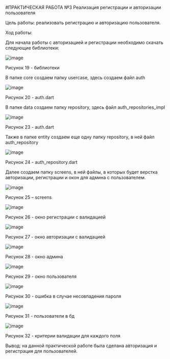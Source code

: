 #ПРАКТИЧЕСКАЯ РАБОТА №3
Реализация регистрации и авторизации пользователя

Цель работы: реализовать регистрацию и авторизацию пользователя.

Ход работы:

Для начала работы с авторизацией и регистрации необходимо скачать следующие библиотеки:


![image](https://user-images.githubusercontent.com/93879842/205504510-80216291-c946-4603-9557-841040004a4b.png)

Рисунок 19 - библиотеки

В папке core создаем папку usercase, здесь создаем файл auth


![image](https://user-images.githubusercontent.com/93879842/205504534-dd3edbb4-d327-4725-9efd-34fd993d20bc.png)


Рисунок 20 - auth.dart

В папке data создаем папку repository, здесь файл auth_repositories_impl

![image](https://user-images.githubusercontent.com/93879842/205504561-35e813ae-c006-4ffa-b676-61b08ddf24ad.png)

Рисунок 23 - auth.dart

Также в папке entity создаем еще одну папку repository, в ней файл auth_repository

![image](https://user-images.githubusercontent.com/93879842/205504638-031e65ac-d7df-4ee1-99f2-1e6c7d69221c.png)


Рисунок 24 - auth_repository.dart

Далее создаем папку screens, в ней файлы, в которых будет верстка авторизации, регистрации и окон для админа с пользователем.


![image](https://user-images.githubusercontent.com/93879842/205504657-473bc5ce-8b82-469b-89a6-c21be70d14ca.png)


Рисунок 25 – screens

![image](https://user-images.githubusercontent.com/93879842/205504677-a5896b51-ce6e-4c7c-96cb-f262ac42a385.png)


Рисунок 26 - окно регистрации с валидацией

![image](https://user-images.githubusercontent.com/93879842/205504691-111e2a1d-d047-47b7-b68b-cffcd7148981.png)


Рисунок 27 - окно авторизации с валидацией

![image](https://user-images.githubusercontent.com/93879842/205504713-9e14bd51-acfc-4db9-8b06-0c7fd51bbc88.png)

Рисунок 28 - окно админа

![image](https://user-images.githubusercontent.com/93879842/205504718-9dd3fe78-d1d2-423a-a56a-b212d568354c.png)

Рисунок 29 - окно пользователя

![image](https://user-images.githubusercontent.com/93879842/205504732-10cb1887-7890-42e9-9c68-4c8db150a3a9.png)

Рисунок 30 - ошибка в случае несовпадения пароля

![image](https://user-images.githubusercontent.com/93879842/205504746-f87f584d-c5a1-4c9f-8868-3f2be3b9710a.png)

Рисунок 31 - пользователи в бд

![image](https://user-images.githubusercontent.com/93879842/205504819-cfa55fc6-a7b6-41c6-99e3-d852699eb610.png)

Рисунок 32 - критерии валидации для каждого поля

Вывод: на данной практической работе была сделана авторизация и регистрация для пользователей.

